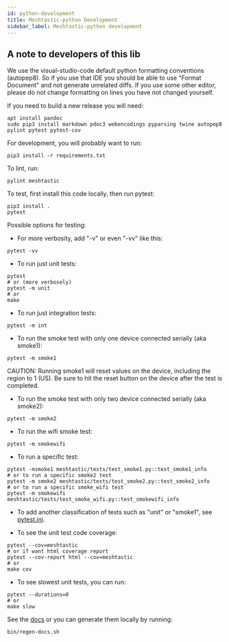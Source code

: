 ```yaml
---
id: python-development
title: Meshtastic-python Development
sidebar_label: Meshtastic-python development
---
```


## A note to developers of this lib

We use the visual-studio-code default python formatting conventions (autopep8). So if you use that IDE you should be able to use "Format Document" and not generate unrelated diffs. If you use some other editor, please do not change formatting on lines you have not changed yourself.

If you need to build a new release you will need:

```
apt install pandoc
sudo pip3 install markdown pdoc3 webencodings pyparsing twine autopep8 pylint pytest pytest-cov
```

For development, you will probably want to run:

```
pip3 install -r requirements.txt
```

To lint, run:

```
pylint meshtastic
```

To test, first install this code locally, then run pytest:

```
pip3 install .
pytest
```

Possible options for testing:

- For more verbosity, add "-v" or even "-vv" like this:

```
pytest -vv
```

- To run just unit tests:

```
pytest
# or (more verbosely)
pytest -m unit
# or
make
```

- To run just integration tests:

```
pytest -m int
```

- To run the smoke test with only one device connected serially (aka smoke1):

```
pytest -m smoke1
```

CAUTION: Running smoke1 will reset values on the device, including the region to 1 (US).
Be sure to hit the reset button on the device after the test is completed.

- To run the smoke test with only two device connected serially (aka smoke2):

```
pytest -m smoke2
```

- To run the wifi smoke test:

```
pytest -m smokewifi
```

- To run a specific test:

```
pytest -msmoke1 meshtastic/tests/test_smoke1.py::test_smoke1_info
# or to run a specific smoke2 test
pytest -m smoke2 meshtastic/tests/test_smoke2.py::test_smoke2_info
# or to run a specific smoke_wifi test
pytest -m smokewifi meshtastic/tests/test_smoke_wifi.py::test_smokewifi_info
```

- To add another classification of tests such as "unit" or "smoke1", see [pytest.ini](https://github.com/meshtastic/Meshtastic-python/blob/master/pytest.ini).

- To see the unit test code coverage:

```
pytest --cov=meshtastic
# or if want html coverage report
pytest --cov-report html --cov=meshtastic
# or
make cov
```

- To see slowest unit tests, you can run:

```
pytest --durations=0
# or
make slow
```

See the [docs](https://meshtastic-python.vercel.app/meshtastic/index.html) or you can generate them locally by running:

```
bin/regen-docs.sh
```
